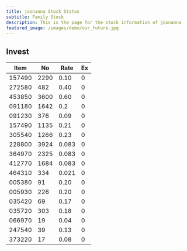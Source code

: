 ```yaml
---
title: joonanna Stock Status
subtitle: Family Stock 
description: This is the page for the stock information of joonanna
featured_image: /images/demo/our_future.jpg
---
```


## Invest

|  Item  | No | Rate | Ex   |
|--------|----|------|------|
| 157490 |2290| 0.10 |    0 | 
| 272580 | 482| 0.40 |    0 |
| 453850 |3600| 0.60 |    0 |
| 091180 |1642| 0.2  |    0 |
| 091230 | 376| 0.09 |    0 | 
| 157490 |1135| 0.21 |    0 | 
| 305540 |1266| 0.23 |    0 | 
| 228800 |3924|0.083 |    0 |  
| 364970 |2325|0.083 |    0 |  
| 412770 |1684|0.083 |    0 | 
| 464310 | 334|0.021 |    0 |
| 005380 |  91| 0.20 |    0 | 
| 005930 | 226| 0.20 |    0 | 
| 035420 |  69| 0.17 |    0 | 
| 035720 | 303| 0.18 |    0 | 
| 066970 |  19| 0.04 |    0 | 
| 247540 |  39| 0.13 |    0 | 
| 373220 |  17| 0.08 |    0 | 
